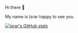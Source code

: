 Hi there 👋

My name is Israr happy to see you

[![israr's GitHub stats](https://stats-delta-six.vercel.app/api?username=israrKb)](https://github.com/israrKb)
